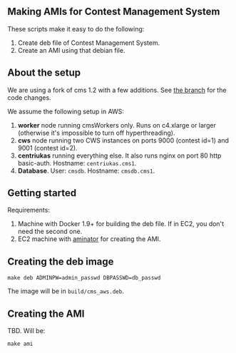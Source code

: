 Making AMIs for Contest Management System
-----------------------------------------

These scripts make it easy to do the following:

1. Create deb file of Contest Management System.
2. Create an AMI using that debian file.

About the setup
---------------

We are using a fork of cms 1.2 with a few additions. See [the
branch](https://github.com/lmio/cms/tree/lmio2015) for the code changes.

We assume the following setup in AWS:

1. **worker** node running cmsWorkers only. Runs on c4.xlarge or larger
   (otherwise it's impossible to turn off hyperthreading).
2. **cws** node running two CWS instances on ports 9000 (contest id=1) and 9001
   (contest id=2).
3. **centriukas** running everything else. It also runs nginx on port 80 http
   basic-auth. Hostname: `centriukas.cms1`.
4. **Database**. User: `cmsdb`. Hostname: `cmsdb.cms1`.

Getting started
---------------

Requirements:

1. Machine with Docker 1.9+ for building the deb file. If in EC2, you don't
   need the second one.
2. EC2 machine with [aminator](https://github.com/Netflix/aminator) for
   creating the AMI.

Creating the deb image
----------------------

```
make deb ADMINPW=admin_passwd DBPASSWD=db_passwd
```

The image will be in `build/cms_aws.deb`.

Creating the AMI
----------------

TBD. Will be:

```
make ami
```

